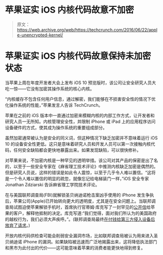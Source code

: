 # 苹果证实 iOS 内核代码故意不加密

> 原文：<https://web.archive.org/web/https://techcrunch.com/2016/06/22/apple-unencrypted-kernel/>

# 苹果证实 iOS 内核代码故意保持未加密状态

当苹果上周在年度开发者大会上发布 iOS 10 预览版时，该公司让安全研究人员大吃一惊——它没有加密其操作系统的核心内核。

“内核缓存不包含任何用户信息，通过解密，我们能够在不损害安全性的情况下优化操作系统的性能，”苹果发言人告诉 TechCrunch。

苹果在之前的 iOS 版本中一直通过加密来模糊内核的内部工作方式，让开发者和研究人员一无所知。内核管理安全性，并限制 iPhone 或 iPad 上的应用程序访问设备硬件的方式，使其成为操作系统的重要组成部分。

虽然加密通常被认为是安全的同义词，但这种情况下缺乏加密并不意味着运行 iOS 10 的设备安全性更低。这只是意味着研究人员和开发人员可以第一次接触内核代码，任何安全缺陷都会更快地暴露出来。如果发现缺陷，可以很快修补。

对苹果来说，不加密内核是一种罕见的透明举措。该公司对其产品的保密是出了名的，以至于一些安全专家在《麻省理工技术评论》中推测内核缺乏加密是偶然的。但是研究人员说，这样的错误是如此令人震惊，以至于几乎令人难以置信。“这将是一个令人难以置信的明显的疏忽，就像忘记给电梯装门一样，”iOS 安全专家 Jonathan Zdziarski 告诉麻省理工学院技术评论。

在与美国联邦调查局(FBI)就解锁圣贝纳迪诺枪击案凶手使用的 iPhone 发生争执后，苹果公司(Apple)已开始转向更大的透明度，尤其是在安全问题上。当联邦调查局试图迫使苹果解锁手机时，首席执行官蒂姆·库克写了一封罕见的[公开信](https://web.archive.org/web/20230306071053/http://www.apple.com/customer-letter/)给苹果的客户，解释他抵制的决定。库克写道:“我们觉得，面对我们所认为的美国政府的越权行为，我们必须大声疾呼。”。(联邦调查局最终[在付钱给第三方侵入设备后放弃了请求](https://web.archive.org/web/20230306071053/https://techcrunch.com/2016/03/28/justice-department-drops-lawsuit-against-apple-over-iphone-unlocking-case/)。)

开放内核代码供检查可能会削弱安全漏洞市场，比如联邦调查局被认为用来进入圣贝纳迪诺 iPhone 的漏洞。如果缺陷被迅速而广泛地揭露出来，这将降低执法部门和黑市为此付出的代价——这可能意味着苹果的消费者能更快地得到修复。